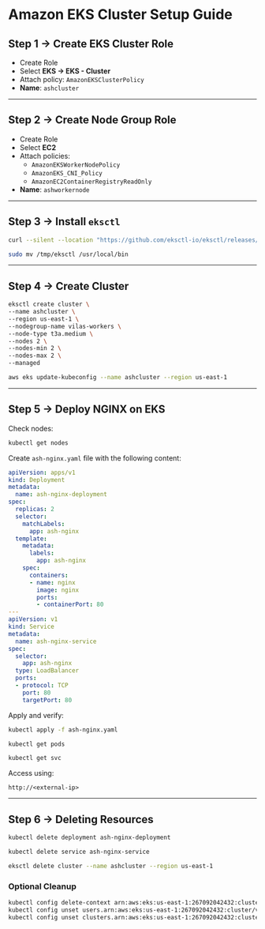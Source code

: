 # Amazon EKS Cluster Setup Guide

## Step 1 → Create EKS Cluster Role

- Create Role
- Select **EKS → EKS - Cluster**
- Attach policy: `AmazonEKSClusterPolicy`
- **Name**: `ashcluster`

---

## Step 2 → Create Node Group Role

- Create Role
- Select **EC2**
- Attach policies:
  - `AmazonEKSWorkerNodePolicy`
  - `AmazonEKS_CNI_Policy`
  - `AmazonEC2ContainerRegistryReadOnly`
- **Name**: `ashworkernode`

---

## Step 3 → Install `eksctl`

```bash
curl --silent --location "https://github.com/eksctl-io/eksctl/releases/latest/download/eksctl_Linux_amd64.tar.gz" | tar xz -C /tmp

sudo mv /tmp/eksctl /usr/local/bin
```

---

## Step 4 → Create Cluster

```bash
eksctl create cluster \
--name ashcluster \
--region us-east-1 \
--nodegroup-name vilas-workers \
--node-type t3a.medium \
--nodes 2 \
--nodes-min 2 \
--nodes-max 2 \
--managed
```

```bash
aws eks update-kubeconfig --name ashcluster --region us-east-1
```

---

## Step 5 → Deploy NGINX on EKS

Check nodes:

```bash
kubectl get nodes
```

Create `ash-nginx.yaml` file with the following content:

```yaml
apiVersion: apps/v1
kind: Deployment
metadata:
  name: ash-nginx-deployment
spec:
  replicas: 2
  selector:
    matchLabels:
      app: ash-nginx
  template:
    metadata:
      labels:
        app: ash-nginx
    spec:
      containers:
      - name: nginx
        image: nginx
        ports:
        - containerPort: 80
---
apiVersion: v1
kind: Service
metadata:
  name: ash-nginx-service
spec:
  selector:
    app: ash-nginx
  type: LoadBalancer
  ports:
  - protocol: TCP
    port: 80
    targetPort: 80
```

Apply and verify:

```bash
kubectl apply -f ash-nginx.yaml

kubectl get pods

kubectl get svc
```

Access using:

```
http://<external-ip>
```

---

## Step 6 → Deleting Resources

```bash
kubectl delete deployment ash-nginx-deployment

kubectl delete service ash-nginx-service

eksctl delete cluster --name ashcluster --region us-east-1
```

### Optional Cleanup

```bash
kubectl config delete-context arn:aws:eks:us-east-1:267092042432:cluster/vilasekscluster1
kubectl config unset users.arn:aws:eks:us-east-1:267092042432:cluster/vilasekscluster1
kubectl config unset clusters.arn:aws:eks:us-east-1:267092042432:cluster/vilasekscluster1
```